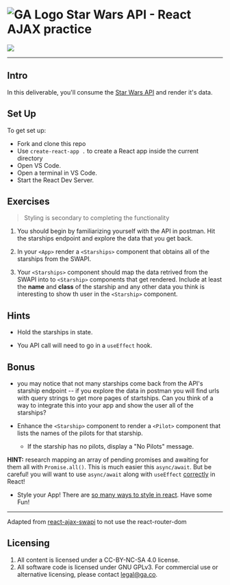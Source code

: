 # ![GA Logo](https://ga-dash.s3.amazonaws.com/production/assets/logo-9f88ae6c9c3871690e33280fcf557f33.png) Star Wars API - React AJAX practice

<img src="https://i.imgur.com/go18uJE.jpg">

---

## Intro

In this deliverable, you'll consume the [Star Wars API](https://swapi.dev/) and render it's data.

## Set Up

To get set up:

- Fork and clone this repo
- Use `create-react-app .` to create a React app inside the current directory
- Open VS Code.
- Open a terminal in VS Code.
- Start the React Dev Server.

## Exercises

> Styling is secondary to completing the functionality

1. You should begin by familiarizing yourself with the API in postman. Hit the starships endpoint and explore the data that you get back.

2. In your `<App>` render a `<Starships>` component that obtains all of the starships from the SWAPI.

3. Your `<Starships>` component should map the data retrived from the SWAPI into to `<Starship>` components that get rendered. Include at least the **name** and **class** of the starship and any other data you think is interesting to show th user in the `<Starship>` component.

## Hints

- Hold the starships in state.

- You API call will need to go in a `useEffect` hook.

## Bonus

- you may notice that not many starships come back from the API's starship endpoint -- if you explore the data in postman you will find urls with query strings to get more pages of startships. Can you think of a way to integrate this into your app and show the user all of the starships?

- Enhance the `<Starship>` component to render a `<Pilot>` component that lists the names of the pilots for that starship.
  - If the starship has no pilots, display a "No Pilots" message.

**HINT:** research mapping an array of pending promises and awaiting for them all with `Promise.all()`. This is much easier this `async/await`. But be careful! you will want to use `async/await` along with `useEffect` [correctly](https://harrisonstandeffer.com/async-await-in-react-use-effect-hooks/) in React!

- Style your App! There are [so many ways to style in react](https://codeburst.io/4-four-ways-to-style-react-components-ac6f323da822). Have some Fun!

---

Adapted from [react-ajax-swapi](https://github.com/WDI-SEA/react-ajax-swapi) to not use the react-router-dom

## Licensing
1. All content is licensed under a CC-BY-NC-SA 4.0 license.
2. All software code is licensed under GNU GPLv3. For commercial use or alternative licensing, please contact legal@ga.co.
